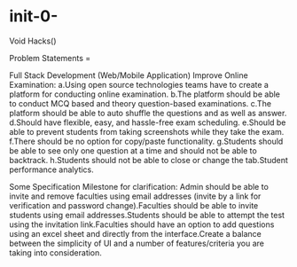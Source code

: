 # init-0-
Void Hacks() 


Problem Statements =

Full Stack Development (Web/Mobile Application)
Improve Online Examination:
a.Using open source technologies teams have to create a platform for conducting online examination. 
b.The platform should be able to conduct MCQ based and theory question-based examinations. 
c.The platform should be able to auto shuffle the questions and as well as answer.
d.Should have flexible, easy, and hassle-free exam scheduling.
e.Should be able to prevent students from taking screenshots while they take the exam. 
f.There should be no option for copy/paste functionality.
g.Students should be able to see only one question at a time and should not be able to backtrack.
h.Students should not be able to close or change the tab.Student performance analytics.

Some Specification Milestone for clarification:
Admin should be able to invite and remove faculties using email addresses (invite by a link for verification and password change).Faculties should be able to invite students using email addresses.Students should be able to attempt the test using the invitation link.Faculties should have an option to add questions using an excel sheet and directly from the interface.Create a balance between the simplicity of UI and a number of features/criteria you are taking into consideration.
